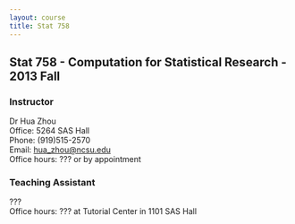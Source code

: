 ```yaml
---
layout: course
title: Stat 758
---
```


## Stat 758 - Computation for Statistical Research - 2013 Fall

### Instructor

Dr Hua Zhou  
Office: 5264 SAS Hall  
Phone: (919)515-2570  
Email: <hua_zhou@ncsu.edu>  
Office hours: ??? or by appointment

### Teaching Assistant

???  
Office hours: ??? at Tutorial Center in 1101 SAS Hall

